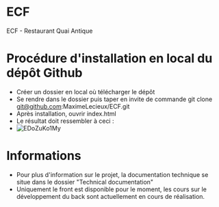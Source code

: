 # ECF
ECF - Restaurant Quai Antique 

# Procédure d'installation en local du dépôt Github
  
  * Créer un dossier en local où télécharger le dépôt
  * Se rendre dans le dossier puis taper en invite de commande git clone git@github.com:MaximeLecieux/ECF.git
  * Après installation, ouvrir index.html 
  * Le résultat doit ressembler à ceci :
  * ![EDoZuKo1My](https://github.com/MaximeLecieux/ECF/assets/51786396/207910d1-2a90-4d15-a184-f6f54a5d3eae)

# Informations

  * Pour plus d'information sur le projet, la documentation technique se situe dans le dossier "Technical documentation"
  * Uniquement le front est disponible pour le moment, les cours sur le développement du back sont actuellement en cours de réalisation.
